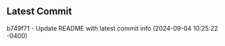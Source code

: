 
## Latest Commit
b749f71 - Update README with latest commit info (2024-09-04 10:25:22 -0400) <Yunxi-Zhou>
